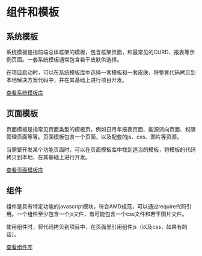 # 组件和模板
## 系统模板

系统模板是指前端总体框架的模板，包含框架页面，和最常见的CURD、报表等示例页面。一套系统模板通常包含若干皮肤供选择。

在项目启动时，可以在系统模板库中选择一套模板和一套皮肤，将整套代码拷贝到本地解决方案代码中，并在其基础上进行项目开发。

[查看系统模板库](https://github.com/zhizao/nav/blob/master/sys.md)



## 页面模板

页面模板是指常见页面类型的模板页，例如日月年报表页面、能源流向页面、权限管理页面等等。页面模板包含一个页面，以及配套的js、css、图片等资源。

当需要开发某个功能页面时，可以在页面模板库中找到适当的模板，将模板的代码拷贝到本地，在其基础上进行开发。

[查看页面模板库](https://github.com/zhizao/nav/blob/master/page.md)



## 组件

组件是具有特定功能的javascript模块，符合AMD规范，可以通过require代码引用。一个组件至少包含一个js文件，有可能包含一个css文件和若干图片文件。

使用组件时，将代码拷贝到项目中，在页面里引用组件js（以及css，如果有的话）。

[查看组件库](https://github.com/zhizao/nav/blob/master/module.md)


